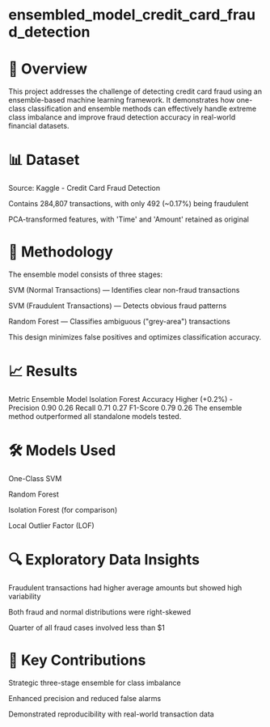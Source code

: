 # ensembled_model_credit_card_fraud_detection
# 📄 Overview
This project addresses the challenge of detecting credit card fraud using an ensemble-based machine learning framework. It demonstrates how one-class classification and ensemble methods can effectively handle extreme class imbalance and improve fraud detection accuracy in real-world financial datasets.

# 📊 Dataset
Source: Kaggle - Credit Card Fraud Detection

Contains 284,807 transactions, with only 492 (~0.17%) being fraudulent

PCA-transformed features, with 'Time' and 'Amount' retained as original

# 🧠 Methodology
The ensemble model consists of three stages:

SVM (Normal Transactions) — Identifies clear non-fraud transactions

SVM (Fraudulent Transactions) — Detects obvious fraud patterns

Random Forest — Classifies ambiguous ("grey-area") transactions

This design minimizes false positives and optimizes classification accuracy.

# 📈 Results
Metric	Ensemble Model	Isolation Forest
Accuracy	Higher (+0.2%)	-
Precision	0.90	0.26
Recall	0.71	0.27
F1-Score	0.79	0.26
The ensemble method outperformed all standalone models tested.

# 🛠 Models Used
One-Class SVM

Random Forest

Isolation Forest (for comparison)

Local Outlier Factor (LOF)

# 🔍 Exploratory Data Insights
Fraudulent transactions had higher average amounts but showed high variability

Both fraud and normal distributions were right-skewed

Quarter of all fraud cases involved less than $1

# 📌 Key Contributions
Strategic three-stage ensemble for class imbalance

Enhanced precision and reduced false alarms

Demonstrated reproducibility with real-world transaction data
